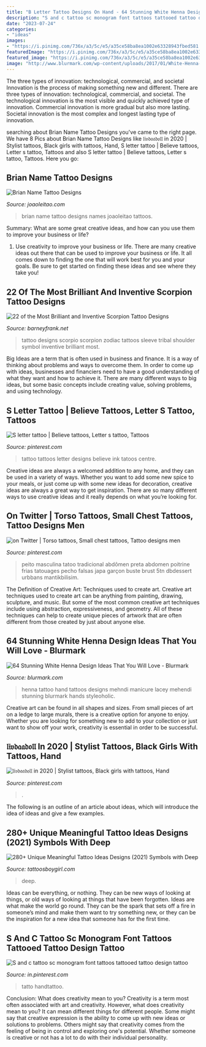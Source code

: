 ```yaml
---
title: "B Letter Tattoo Designs On Hand - 64 Stunning White Henna Design Ideas That You Will Love"
description: "S and c tattoo sc monogram font tattoos tattooed tattoo design tattoo"
date: "2023-07-24"
categories:
- "ideas"
images:
- "https://i.pinimg.com/736x/a3/5c/e5/a35ce58ba8ea1002e63328943fbed581.jpg"
featuredImage: "https://i.pinimg.com/736x/a3/5c/e5/a35ce58ba8ea1002e63328943fbed581.jpg"
featured_image: "https://i.pinimg.com/736x/a3/5c/e5/a35ce58ba8ea1002e63328943fbed581.jpg"
image: "http://www.blurmark.com/wp-content/uploads/2017/01/White-Henna-Design-13.jpg"
---
```



The three types of innovation: technological, commercial, and societal
Innovation is the process of making something new and different. There are three types of innovation: technological, commercial, and societal. The technological innovation is the most visible and quickly achieved type of innovation. Commercial innovation is more gradual but also more lasting. Societal innovation is the most complex and longest lasting type of innovation.

	

		
searching about Brian Name Tattoo Designs you've came to the right page. We have 8 Pics about Brian Name Tattoo Designs like 𝔩𝔦𝔳𝔡𝔞𝔞𝔡𝔬𝔩𝔩 in 2020 | Stylist tattoos, Black girls with tattoos, Hand, S letter tattoo | Believe tattoos, Letter s tattoo, Tattoos and also S letter tattoo | Believe tattoos, Letter s tattoo, Tattoos. Here you go:
		
    
## Brian Name Tattoo Designs

<img loading=lazy src="https://www.joaoleitao.com/tattoo-name/files/male-names1/tattoo-design-name-brian-26.png" onerror="this.onerror=null;this.src='https://tse3.mm.bing.net/th?id=OIP.RpXbYn4Rl7R-widpAqcoxAHaEj&amp;pid=15.1';" alt="Brian Name Tattoo Designs">

_Source: joaoleitao.com_

>brian name tattoo designs names joaoleitao tattoos. 

	

Summary: What are some great creative ideas, and how can you use them to improve your business or life?
1. Use creativity to improve your business or life.
There are many creative ideas out there that can be used to improve your business or life. It all comes down to finding the one that will work best for you and your goals. Be sure to get started on finding these ideas and see where they take you!

    
## 22 Of The Most Brilliant And Inventive Scorpion Tattoo Designs

<img loading=lazy src="http://www.barneyfrank.net/wp-content/uploads/2014/01/Scorpion-Zodiac-Tattoo-Designs-Symbols-on-Sleeve-for-Men.jpg" onerror="this.onerror=null;this.src='https://tse3.mm.bing.net/th?id=OIP.Ayy0OKOe8HMxnJFuNoNPJgHaJz&amp;pid=15.1';" alt="22 of the Most Brilliant and Inventive Scorpion Tattoo Designs">

_Source: barneyfrank.net_

>tattoo designs scorpio scorpion zodiac tattoos sleeve tribal shoulder symbol inventive brilliant most. 

	

Big Ideas are a term that is often used in business and finance. It is a way of thinking about problems and ways to overcome them. In order to come up with ideas, businesses and financiers need to have a good understanding of what they want and how to achieve it. There are many different ways to big ideas, but some basic concepts include creating value, solving problems, and using technology.

    
## S Letter Tattoo | Believe Tattoos, Letter S Tattoo, Tattoos

<img loading=lazy src="https://i.pinimg.com/736x/92/e1/69/92e1693326bd33fc719571f848a5de56.jpg" onerror="this.onerror=null;this.src='https://tse3.mm.bing.net/th?id=OIP.6dU3CpiwFo9SR1Q_tDr36gHaHa&amp;pid=15.1';" alt="S letter tattoo | Believe tattoos, Letter s tattoo, Tattoos">

_Source: pinterest.com_

>tattoo tattoos letter designs believe ink tatoos centre. 

	

Creative ideas are always a welcomed addition to any home, and they can be used in a variety of ways. Whether you want to add some new spice to your meals, or just come up with some new ideas for decoration, creative ideas are always a great way to get inspiration. There are so many different ways to use creative ideas and it really depends on what you’re looking for.

    
## On Twitter | Torso Tattoos, Small Chest Tattoos, Tattoo Designs Men

<img loading=lazy src="https://i.pinimg.com/736x/99/91/2f/99912f62ce978de06b1a08e34c77570d.jpg" onerror="this.onerror=null;this.src='https://tse1.mm.bing.net/th?id=OIP.uY3e5FPDYjaAh511H61e0QHaHa&amp;pid=15.1';" alt="on Twitter | Torso tattoos, Small chest tattoos, Tattoo designs men">

_Source: pinterest.com_

>peito masculina tatoo tradicional abdômen preta abdomen poitrine frias tatouages pecho falsas japa garçon buste brust 5tn dbdessert urbbans mantikbilisim. 

	

The Definition of Creative Art: Techniques used to create art.
Creative art techniques used to create art can be anything from painting, drawing, sculpture, and music. But some of the most common creative art techniques include using abstraction, expressiveness, and geometry. All of these techniques can help to create unique pieces of artwork that are often different from those created by just about anyone else.

    
## 64 Stunning White Henna Design Ideas That You Will Love - Blurmark

<img loading=lazy src="http://www.blurmark.com/wp-content/uploads/2017/01/White-Henna-Design-13.jpg" onerror="this.onerror=null;this.src='https://tse4.mm.bing.net/th?id=OIP.GJNSHmUuMKzLUN5lb9d34AHaHU&amp;pid=15.1';" alt="64 Stunning White Henna Design Ideas That You Will Love - Blurmark">

_Source: blurmark.com_

>henna tattoo hand tattoos designs mehndi manicure lacey mehendi stunning blurmark hands styleoholic. 

	

Creative art can be found in all shapes and sizes. From small pieces of art on a ledge to large murals, there is a creative option for anyone to enjoy. Whether you are looking for something new to add to your collection or just want to show off your work, creativity is essential in order to be successful.

    
## 𝔩𝔦𝔳𝔡𝔞𝔞𝔡𝔬𝔩𝔩 In 2020 | Stylist Tattoos, Black Girls With Tattoos, Hand

<img loading=lazy src="https://i.pinimg.com/736x/20/2b/97/202b97448aae953351c3ded5d2f3c801.jpg" onerror="this.onerror=null;this.src='https://tse4.mm.bing.net/th?id=OIP.zKf7CYILYP7V_M2dI8t9fwHaJP&amp;pid=15.1';" alt="𝔩𝔦𝔳𝔡𝔞𝔞𝔡𝔬𝔩𝔩 in 2020 | Stylist tattoos, Black girls with tattoos, Hand">

_Source: pinterest.com_

>. 

	

The following is an outline of an article about ideas, which will introduce the idea of ideas and give a few examples.

    
## 280+ Unique Meaningful Tattoo Ideas Designs (2021) Symbols With Deep

<img loading=lazy src="https://cdn.tattoosboygirl.com/wp-content/uploads/2019/10/small-tattoos-with-deep-meaning-112.jpg" onerror="this.onerror=null;this.src='https://tse1.mm.bing.net/th?id=OIP.3JLIHt1GjskKsx--jM9XqgHaJ4&amp;pid=15.1';" alt="280+ Unique Meaningful Tattoo Ideas Designs (2021) Symbols with Deep">

_Source: tattoosboygirl.com_

>deep. 

	

Ideas can be everything, or nothing. They can be new ways of looking at things, or old ways of looking at things that have been forgotten. Ideas are what make the world go round. They can be the spark that sets off a fire in someone’s mind and make them want to try something new, or they can be the inspiration for a new idea that someone has for the first time.

    
## S And C Tattoo Sc Monogram Font Tattoos Tattooed Tattoo Design Tattoo

<img loading=lazy src="https://i.pinimg.com/736x/a3/5c/e5/a35ce58ba8ea1002e63328943fbed581.jpg" onerror="this.onerror=null;this.src='https://tse3.mm.bing.net/th?id=OIP.73wjp6qQuhgAx3IkcQISigHaJG&amp;pid=15.1';" alt="S and c tattoo sc monogram font tattoos tattooed tattoo design tattoo">

_Source: in.pinterest.com_

>tatto handtattoo. 

	

Conclusion: What does creativity mean to you?
Creativity is a term most often associated with art and creativity. However, what does creativity mean to you? It can mean different things for different people. Some might say that creative expression is the ability to come up with new ideas or solutions to problems. Others might say that creativity comes from the feeling of being in control and exploring one's potential. Whether someone is creative or not has a lot to do with their individual personality.

